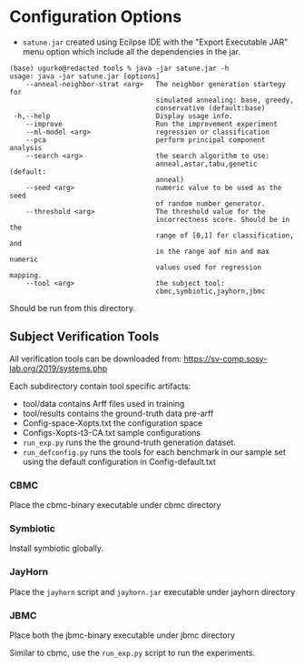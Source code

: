 # Configuration Options

- `satune.jar` created using Ecilpse IDE with the "Export Executable JAR" menu option which include all the dependencies in the jar.

```shell
(base) ugurko@redacted tools % java -jar satune.jar -h
usage: java -jar satune.jar [options]
    --anneal-neighbor-strat <arg>   The neighbor generation startegy for
                                    simulated annealing: base, greedy,
                                    conservative (default:base)
 -h,--help                          Display usage info.
    --improve                       Run the improvement experiment
    --ml-model <arg>                regression or classification
    --pca                           perform principal component analysis
    --search <arg>                  the search algorithm to use:
                                    anneal,astar,tabu,genetic (default:
                                    anneal)
    --seed <arg>                    numeric value to be used as the seed
                                    of random number generator.
    --threshold <arg>               The threshold value for the
                                    incorrectness score. Should be in the
                                    range of [0,1] for classification, and
                                    in the range aof min and max numeric
                                    values used for regression mapping.
    --tool <arg>                    the subject tool:
                                    cbmc,symbiotic,jayhorn,jbmc
```

Should be run from this directory.

## Subject Verification Tools

All verification tools can be downloaded from: https://sv-comp.sosy-lab.org/2019/systems.php

Each subdirectory contain tool specific artifacts:
 - tool/data contains Arff files used in training
 - tool/results contains the ground-truth data pre-arff
 - Config-space-Xopts.txt the configuration space
 - Configs-Xopts-t3-CA.txt sample configurations
 - `run_exp.py` runs the the ground-truth generation dataset.
 - `run_defconfig.py` runs the tools for each benchmark in our sample set using the default configuration in Config-default.txt


### CBMC

Place the cbmc-binary executable under cbmc directory

### Symbiotic

Install symbiotic globally.

### JayHorn

Place the `jayhorn` script and `jayhorn.jar` executable under jayhorn directory

### JBMC

Place both the jbmc-binary executable under jbmc directory

Similar to cbmc, use the `run_exp.py` script to run the experiments.